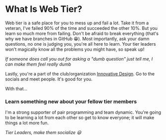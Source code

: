 # What Is Web Tier?

Web tier is a safe place for you to mess up and fail a lot. Take it from a veteran, I've failed 90% of the time and succeeded the other 10%. But you learn so much more from failing. Don't be afraid to break everything (that's why we have branches in GitHub :grin:). Most importantly, ask your damn questions, no one is judging you, you're all here to learn. Your tier leaders won't magically know all the problems you might have, so speak up!

*If someone does call you out for asking a "dumb question" just tell me, I can make them feel really dumb*

Lastly, you're a part of the club/organization [Innovative Design](http://innovativedesign.club). Go to the socials and meet people. It's good for you.

With that...

### Learn something new about your fellow tier members
I'm a strong supporter of pair programming and team dynamic. You're going to be learning a lot from each other so get to know everyone; it will make things a lot more fun.

*Tier Leaders, make them socialize :smiley:*
